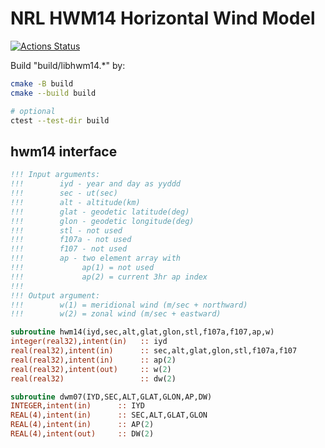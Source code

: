 # NRL HWM14 Horizontal Wind Model

[![Actions Status](https://github.com/gemini3d/hwm14/workflows/ci/badge.svg)](https://github.com/gemini3d/hwm14/actions)


Build "build/libhwm14.*" by:

```sh
cmake -B build
cmake --build build

# optional
ctest --test-dir build
```

## hwm14 interface

```fortran
!!! Input arguments:
!!!        iyd - year and day as yyddd
!!!        sec - ut(sec)
!!!        alt - altitude(km)
!!!        glat - geodetic latitude(deg)
!!!        glon - geodetic longitude(deg)
!!!        stl - not used
!!!        f107a - not used
!!!        f107 - not used
!!!        ap - two element array with
!!!             ap(1) = not used
!!!             ap(2) = current 3hr ap index
!!!
!!! Output argument:
!!!        w(1) = meridional wind (m/sec + northward)
!!!        w(2) = zonal wind (m/sec + eastward)
```

```fortran
subroutine hwm14(iyd,sec,alt,glat,glon,stl,f107a,f107,ap,w)
integer(real32),intent(in)   :: iyd
real(real32),intent(in)      :: sec,alt,glat,glon,stl,f107a,f107
real(real32),intent(in)      :: ap(2)
real(real32),intent(out)     :: w(2)
real(real32)                 :: dw(2)
```

```fortran
subroutine dwm07(IYD,SEC,ALT,GLAT,GLON,AP,DW)
INTEGER,intent(in)      :: IYD
REAL(4),intent(in)      :: SEC,ALT,GLAT,GLON
REAL(4),intent(in)      :: AP(2)
REAL(4),intent(out)     :: DW(2)
```
